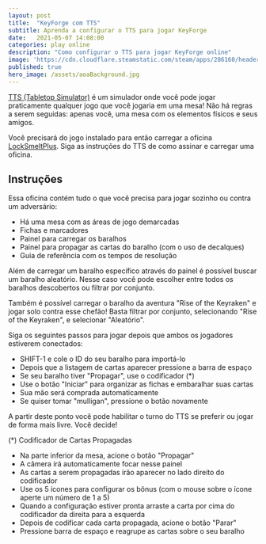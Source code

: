 ```yaml
---
layout: post
title:  "KeyForge com TTS"
subtitle: Aprenda a configurar o TTS para jogar KeyForge
date:   2021-05-07 14:08:00
categories: play online
description: "Como configurar o TTS para jogar KeyForge online"
image: 'https://cdn.cloudflare.steamstatic.com/steam/apps/286160/header.jpg?t=1616789032'
published: true
hero_image: /assets/aoaBackground.jpg
---
```


[TTS (Tabletop Simulator)](https://store.steampowered.com/app/286160/Tabletop_Simulator/) é um simulador onde você pode jogar
praticamente qualquer jogo que você jogaria em uma mesa!
Não há regras a serem seguidas: apenas você, uma mesa com os elementos físicos e seus amigos.

Você precisará do jogo instalado para então carregar a oficina [LockSmeltPlus](https://steamcommunity.com/sharedfiles/filedetails/?id=2479897263).
Siga as instruções do TTS de como assinar e carregar uma oficina.

## Instruções

Essa oficina contém tudo o que você precisa para jogar sozinho ou contra um adversário:
- Há uma mesa com as áreas de jogo demarcadas
- Fichas e marcadores
- Painel para carregar os baralhos
- Painel para propagar as cartas do baralho (com o uso de decalques)
- Guia de referência com os tempos de resolução

Além de carregar um baralho específico através do painel é possível buscar um baralho aleatório. Nesse caso você pode escolher
entre todos os baralhos descobertos ou filtrar por conjunto.

Também é possível carregar o baralho da aventura "Rise of the Keyraken" e jogar solo contra esse chefão! Basta filtrar por conjunto,
selecionando "Rise of the Keyraken", e selecionar "Aleatório".

Siga os seguintes passos para jogar depois que ambos os jogadores estiverem conectados:
- SHIFT-1 e cole o ID do seu baralho para importá-lo
- Depois que a listagem de cartas aparecer pressione a barra de espaço
- Se seu baralho tiver "Propagar", use o codificador (*)
- Use o botão "Iniciar" para organizar as fichas e embaralhar suas cartas
- Sua mão será comprada automaticamente
- Se quiser tomar "mulligan", pressione o botão novamente

A partir deste ponto você pode habilitar o turno do TTS se preferir ou jogar de forma mais livre. Você decide!

(*) Codificador de Cartas Propagadas
- Na parte inferior da mesa, acione o botão "Propagar"
- A câmera irá automaticamente focar nesse painel
- As cartas a serem propagadas irão aparecer no lado direito do codificador
- Use os 5 ícones para configurar os bônus (com o mouse sobre o ícone aperte um número de 1 a 5)
- Quando a configuração estiver pronta arraste a carta por cima do codificador da direita para a esquerda
- Depois de codificar cada carta propagada, acione o botão "Parar"
- Pressione barra de espaço e reagrupe as cartas sobre o seu baralho
